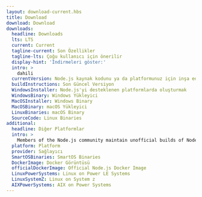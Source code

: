 ```yaml
---
layout: download-current.hbs
title: Download
download: Download
downloads:
  headline: Downloads
  lts: LTS
  current: Current
  tagline-current: Son Özellikler
  tagline-lts: Çoğu kullanıcı için önerilir
  display-hint: 'İndirmeleri göster:'
  intro: >
    dahili
  currentVersion: Node.js kaynak kodunu ya da platformunuz için inşa edilmiş yükleyiciyi indirin, geliştirmeye bugün başlayın.
  buildInstructions: Son Güncel Versiyon
  WindowsInstaller: Node.js'yi desteklenen platformlarda oluşturmak
  WindowsBinary: Windows Yükleyici
  MacOSInstaller: Windows Binary
  MacOSBinary: macOS Yükleyici
  LinuxBinaries: macOS Binary
  SourceCode: Linux Binaries
additional:
  headline: Diğer Platformlar
  intro: >
    Members of the Node.js community maintain unofficial builds of Node.js for additional platforms. Note that such builds are not supported by the Node.js core team and may not yet be at the same build level as current Node.js release.
  platform: Platform
  provider: Sağlayıcı
  SmartOSBinaries: SmartOS Binaries
  DockerImage: Docker Görüntüsü
  officialDockerImage: Official Node.js Docker Image
  LinuxPowerSystems: Linux on Power LE Systems
  LinuxSystemZ: Linux on System z
  AIXPowerSystems: AIX on Power Systems
---
```


